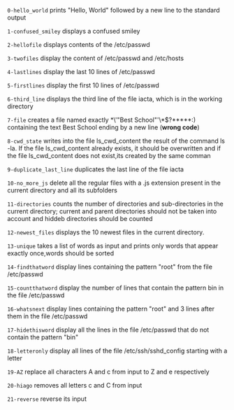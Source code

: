 `0-hello_world` prints "Hello, World" followed by a new line to the standard output

`1-confused_smiley` displays a confused smiley

`2-hellofile` displays contents of the /etc/passwd

`3-twofiles` display the content of /etc/passwd and /etc/hosts

`4-lastlines` display the last 10 lines of /etc/passwd

`5-firstlines` display the first 10 lines of /etc/passwd

`6-third_line` displays the third line of the file iacta, which is in the working directory

`7-file` creates a file named exactly \*\\'"Best School"\'\\*$\?\*\*\*\*\*:) containing the text Best School ending by a new line (**wrong code**)

`8-cwd_state` writes into the file ls_cwd_content the result of the command ls -la. If the file ls_cwd_content already exists, it should be overwritten and if the file ls_cwd_content does not exist,its created by the same comman

`9-duplicate_last_line` duplicates the last line of the file iacta

`10-no_more_js` delete all the regular files with a .js extension present in the current directory and all its subfolders

`11-directories` counts the number of directories and sub-directories in the current directory; current and parent directories should not be taken into account and hiddeb directories should be counted

`12-newest_files` displays the 10 newest files in the current directory.

`13-unique` takes a list of words as input and prints only words that appear exactly once,words should be sorted

`14-findthatword` display lines containing the pattern "root" from the file /etc/passwd

`15-countthatword` display the number of lines that contain the pattern bin in the file /etc/passwd

`16-whatsnext` display lines containing the pattern "root" and 3 lines after them in the file /etc/passwd

`17-hidethisword` display all the lines in the file /etc/passwd that do not contain the pattern "bin"

`18-letteronly` display all lines of the file /etc/ssh/sshd_config starting with a letter

`19-AZ` replace all characters A and c from input to Z and e respectively

`20-hiago` removes all letters c and C from input

`21-reverse` reverse its input
